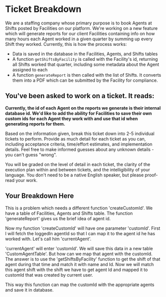 # Ticket Breakdown

We are a staffing company whose primary purpose is to book Agents at Shifts posted by Facilities on our platform. We're working on a new feature which will generate reports for our client Facilities containing info on how many hours each Agent worked in a given quarter by summing up every Shift they worked. Currently, this is how the process works:

- Data is saved in the database in the Facilities, Agents, and Shifts tables
- A function `getShiftsByFacility` is called with the Facility's id, returning all Shifts worked that quarter, including some metadata about the Agent assigned to each
- A function `generateReport` is then called with the list of Shifts. It converts them into a PDF which can be submitted by the Facility for compliance.

## You've been asked to work on a ticket. It reads:

**Currently, the id of each Agent on the reports we generate is their internal database id. We'd like to add the ability for Facilities to save their own custom ids for each Agent they work with and use that id when generating reports for them.**

Based on the information given, break this ticket down into 2-5 individual tickets to perform. Provide as much detail for each ticket as you can, including acceptance criteria, time/effort estimates, and implementation details. Feel free to make informed guesses about any unknown details - you can't guess "wrong".

You will be graded on the level of detail in each ticket, the clarity of the execution plan within and between tickets, and the intelligibility of your language. You don't need to be a native English speaker, but please proof-read your work.

## Your Breakdown Here

This is a problem which needs a different function 'createCustomId'. We have a table of Facilities, Agents and Shifts table. The function 'generateReport' gives us the brief idea of agent id.

Now my function 'createCustomId' will have one parameter 'customId'. First I will fetch the loggedIn agentId so that I can map it to the agent id he has worked with. Let's call him 'currentAgent'.

'currentAgent' will enter 'customId'. We will save this data in a new table 'CustomAgentTable'. But how can we map that agent with the customId. The answer is to use the 'getShiftsByFacility' function to get the shift of that agent during that time and match it with name and Id. Now we will match this agent shift with the shift we have to get agent Id and mapped it to customId that was created by current user.

This way this function can map the customId with the appropriate agents and save it in database.
